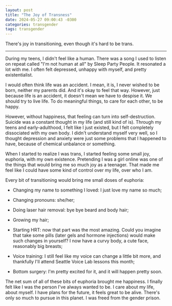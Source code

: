 ```yaml
---
layout: post
title: "The Joy of Transness"
date: 2024-05-27 09:00:43 -0300
categories: transgender
tags: transgender
---
```


There's joy in transitioning, even though it's hard to be trans. 

---

During my teens, I didn't feel like a human. There was a song I used to listen on repeat called "I'm not human at all" by Sleep Party People. It resonated a lot with me. I often felt depressed, unhappy with myself, and pretty existentialist. 

I would often think life was an accident. I mean, it is, I never wished to be born, neither my parents did. And it's okay to feel that way. However, just because life is an accident, it doesn't mean we have to despise it. We should try to live life. To do meaningful things, to care for each other, to be happy.

However, without happiness, that feeling can turn into self-destruction. Suicide was a constant thought in my life (and still kind of is). Through my teens and early-adulthood, I felt like I just existed, but I felt completely dissociated with my own body. I didn't understand myself very well, so I thought depression and anxiety were just some problems that I happened to have, because of chemical unbalance or something. 

When I started to realize I was trans, I started feeling some small joy, euphoria, with my own existence. Pretending I was a girl online was one of the things that would bring me so much joy as a teenager. That made me feel like I could have some kind of control over my life, over who I am.

Every bit of transitioning would bring me small doses of euphoria:

- Changing my name to something I loved: I just love my name so much;

- Changing pronouns: she/her;

- Doing laser hair removal: bye bye beard and body hair;

- Growing my hair;

- Starting HRT: now that part was the most amazing. Could you imagine that take some pills (later gels and hormone injections) would make such changes in yourself? I now have a curvy body, a cute face, reasonably big breasts;

- Voice training: I still feel like my voice can change a little bit more, and thankfully I'll attend Seattle Voice Lab lessons this month;

- Bottom surgery: I'm pretty excited for it, and it will happen pretty soon.

The net sum of all of these bits of euphoria brought me happiness. I finally felt like I was the person I've always wanted to be. I care about my life, about myself. I have plans for the future, it feels great to be alive. There's only so much to pursue in this planet. I was freed from the gender prison. 
